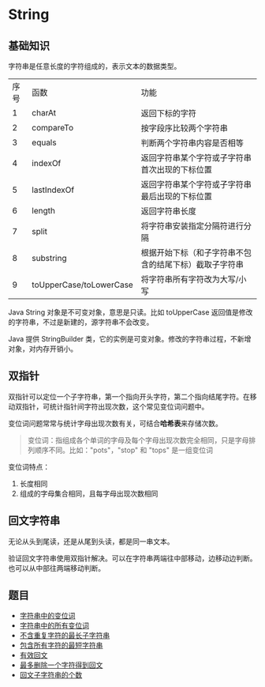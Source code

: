 # String

## 基础知识

字符串是任意长度的字符组成的，表示文本的数据类型。

<table>
    <tr><td>序号</td><td>函数</td><td>功能</td></tr>
    <tr><td>1</td><td>charAt</td><td>返回下标的字符</td></tr>
    <tr><td>2</td><td>compareTo</td><td>按字段序比较两个字符串</td></tr>
    <tr><td>3</td><td>equals</td><td>判断两个字符串内容是否相等</td></tr>
    <tr><td>4</td><td>indexOf</td><td>返回字符串某个字符或子字符串首次出现的下标位置</td></tr>
    <tr><td>5</td><td>lastIndexOf</td><td>返回字符串某个字符或子字符串最后出现的下标位置</td></tr>
    <tr><td>6</td><td>length</td><td>返回字符串长度</td></tr>
    <tr><td>7</td><td>split</td><td>将字符串安装指定分隔符进行分隔</td></tr>
    <tr><td>8</td><td>substring</td><td>根据开始下标（和子字符串不包含的结尾下标）截取子字符串</td></tr>
    <tr><td>9</td><td>toUpperCase/toLowerCase</td><td>将字符串所有字符改为大写/小写</td></tr>
</table>

Java String 对象是不可变对象，意思是只读。比如 toUpperCase 返回值是修改的字符串，不过是新建的，源字符串不会改变。

Java 提供 StringBuilder 类，它的实例是可变对象。修改的字符串过程，不新增对象，对内存开销小。
## 双指针

双指针可以定位一个子字符串，第一个指向开头字符，第二个指向结尾字符。在移动双指针，可统计指针间字符出现次数，这个常见变位词问题中。

变位词问题常常与统计字母出现次数有关，可结合**哈希表**来存储次数。

> 变位词：指组成各个单词的字母及每个字母出现次数完全相同，只是字母排列顺序不同。比如："pots"，"stop" 和 "tops" 是一组变位词

变位词特点：
1. 长度相同
2. 组成的字母集合相同，且每字母出现次数相同


## 回文字符串

无论从头到尾读，还是从尾到头读，都是同一串文本。

验证回文字符串使用双指针解决。可以在字符串两端往中部移动，边移动边判断。也可以从中部往两端移动判断。

## 题目

* [字符串中的变位词](src/main/java/io/dure/coding/string/CheckInclusion.java)
* [字符串中的所有变位词](src/main/java/io/dure/coding/string/FindAnagrams.java)
* [不含重复字符的最长子字符串](src/main/java/io/dure/coding/string/LengthOfLongestSubstring.java)
* [包含所有字符的最短字符串](src/main/java/io/dure/coding/string/MinWindow.java)
* [有效回文](src/main/java/io/dure/coding/string/IsPalindrome.java)
* [最多删除一个字符得到回文](src/main/java/io/dure/coding/string/ValidPalindrome.java)
* [回文子字符串的个数](src/main/java/io/dure/coding/string/CountSubstrings.java)
